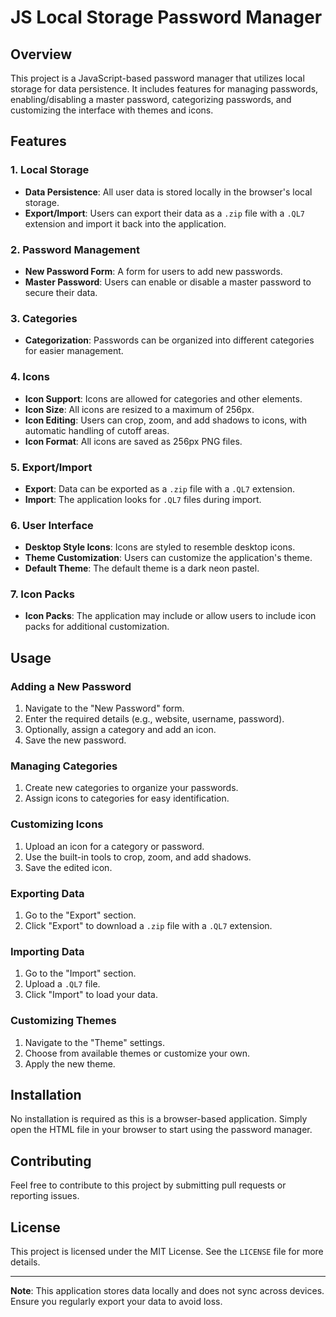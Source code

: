 # JS Local Storage Password Manager

## Overview

This project is a JavaScript-based password manager that utilizes local storage for data persistence. It includes features for managing passwords, enabling/disabling a master password, categorizing passwords, and customizing the interface with themes and icons.

## Features

### 1. **Local Storage**

- **Data Persistence**: All user data is stored locally in the browser's local storage.
- **Export/Import**: Users can export their data as a `.zip` file with a `.QL7` extension and import it back into the application.

### 2. **Password Management**

- **New Password Form**: A form for users to add new passwords.
- **Master Password**: Users can enable or disable a master password to secure their data.

### 3. **Categories**

- **Categorization**: Passwords can be organized into different categories for easier management.

### 4. **Icons**

- **Icon Support**: Icons are allowed for categories and other elements.
- **Icon Size**: All icons are resized to a maximum of 256px.
- **Icon Editing**: Users can crop, zoom, and add shadows to icons, with automatic handling of cutoff areas.
- **Icon Format**: All icons are saved as 256px PNG files.

### 5. **Export/Import**

- **Export**: Data can be exported as a `.zip` file with a `.QL7` extension.
- **Import**: The application looks for `.QL7` files during import.

### 6. **User Interface**

- **Desktop Style Icons**: Icons are styled to resemble desktop icons.
- **Theme Customization**: Users can customize the application's theme.
- **Default Theme**: The default theme is a dark neon pastel.

### 7. **Icon Packs**

- **Icon Packs**: The application may include or allow users to include icon packs for additional customization.

## Usage

### Adding a New Password

1. Navigate to the "New Password" form.
2. Enter the required details (e.g., website, username, password).
3. Optionally, assign a category and add an icon.
4. Save the new password.

### Managing Categories

1. Create new categories to organize your passwords.
2. Assign icons to categories for easy identification.

### Customizing Icons

1. Upload an icon for a category or password.
2. Use the built-in tools to crop, zoom, and add shadows.
3. Save the edited icon.

### Exporting Data

1. Go to the "Export" section.
2. Click "Export" to download a `.zip` file with a `.QL7` extension.

### Importing Data

1. Go to the "Import" section.
2. Upload a `.QL7` file.
3. Click "Import" to load your data.

### Customizing Themes

1. Navigate to the "Theme" settings.
2. Choose from available themes or customize your own.
3. Apply the new theme.

## Installation

No installation is required as this is a browser-based application. Simply open the HTML file in your browser to start using the password manager.

## Contributing

Feel free to contribute to this project by submitting pull requests or reporting issues.

## License

This project is licensed under the MIT License. See the `LICENSE` file for more details.

---

**Note**: This application stores data locally and does not sync across devices. Ensure you regularly export your data to avoid loss.

